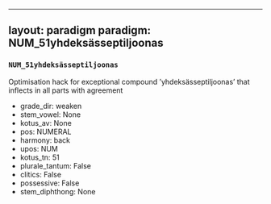 
---
layout: paradigm
paradigm: NUM_51yhdeksässeptiljoonas
---
### ` NUM_51yhdeksässeptiljoonas `

Optimisation hack for exceptional compound ’yhdeksässeptiljoonas’ that inflects in all parts with agreement
* grade_dir: weaken
* stem_vowel: None
* kotus_av: None
* pos: NUMERAL
* harmony: back
* upos: NUM
* kotus_tn: 51
* plurale_tantum: False
* clitics: False
* possessive: False
* stem_diphthong: None
